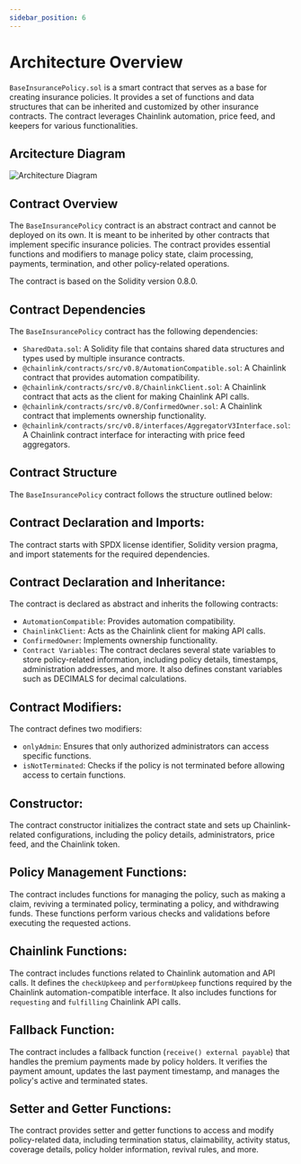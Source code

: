 ```yaml
---
sidebar_position: 6
---
```


# Architecture Overview

`BaseInsurancePolicy.sol` is a smart contract that serves as a base for creating insurance policies. It provides a set of functions and data structures that can be inherited and customized by other insurance contracts. The contract leverages Chainlink automation, price feed, and keepers for various functionalities.

## Arcitecture Diagram

![Architecture Diagram](/img/Architecture.png)

## Contract Overview

The `BaseInsurancePolicy` contract is an abstract contract and cannot be deployed on its own. It is meant to be inherited by other contracts that implement specific insurance policies. The contract provides essential functions and modifiers to manage policy state, claim processing, payments, termination, and other policy-related operations.

The contract is based on the Solidity version 0.8.0.

## Contract Dependencies

The `BaseInsurancePolicy` contract has the following dependencies:

- `SharedData.sol`: A Solidity file that contains shared data structures and types used by multiple insurance contracts.
- `@chainlink/contracts/src/v0.8/AutomationCompatible.sol`: A Chainlink contract that provides automation compatibility.
- `@chainlink/contracts/src/v0.8/ChainlinkClient.sol`: A Chainlink contract that acts as the client for making Chainlink API calls.
- `@chainlink/contracts/src/v0.8/ConfirmedOwner.sol`: A Chainlink contract that implements ownership functionality.
- `@chainlink/contracts/src/v0.8/interfaces/AggregatorV3Interface.sol`: A Chainlink contract interface for interacting with price feed aggregators.

## Contract Structure

The `BaseInsurancePolicy` contract follows the structure outlined below:

## Contract Declaration and Imports:

The contract starts with SPDX license identifier, Solidity version pragma, and import statements for the required dependencies.

## Contract Declaration and Inheritance:

The contract is declared as abstract and inherits the following contracts:

- `AutomationCompatible`: Provides automation compatibility.
- `ChainlinkClient`: Acts as the Chainlink client for making API calls.
- `ConfirmedOwner`: Implements ownership functionality.
- `Contract Variables`: The contract declares several state variables to store policy-related information, including policy details, timestamps, administration addresses, and more. It also defines constant variables such as DECIMALS for decimal calculations.

## Contract Modifiers:

The contract defines two modifiers:

- `onlyAdmin`: Ensures that only authorized administrators can access specific functions.
- `isNotTerminated`: Checks if the policy is not terminated before allowing access to certain functions.

## Constructor:

The contract constructor initializes the contract state and sets up Chainlink-related configurations, including the policy details, administrators, price feed, and the Chainlink token.

## Policy Management Functions:

The contract includes functions for managing the policy, such as making a claim, reviving a terminated policy, terminating a policy, and withdrawing funds. These functions perform various checks and validations before executing the requested actions.

## Chainlink Functions:

The contract includes functions related to Chainlink automation and API calls. It defines the `checkUpkeep` and `performUpkeep` functions required by the Chainlink automation-compatible interface. It also includes functions for `requesting` and `fulfilling` Chainlink API calls.

## Fallback Function:

The contract includes a fallback function (`receive() external payable`) that handles the premium payments made by policy holders. It verifies the payment amount, updates the last payment timestamp, and manages the policy's active and terminated states.

## Setter and Getter Functions:

The contract provides setter and getter functions to access and modify policy-related data, including termination status, claimability, activity status, coverage details, policy holder information, revival rules, and more.
